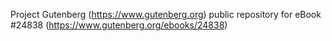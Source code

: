 Project Gutenberg (https://www.gutenberg.org) public repository for eBook #24838 (https://www.gutenberg.org/ebooks/24838)
